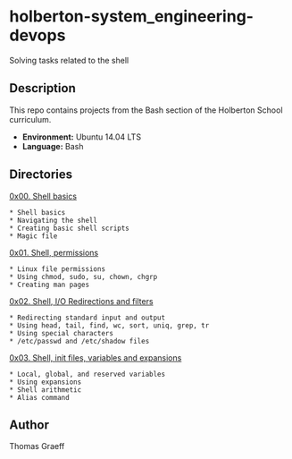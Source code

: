 # holberton-system_engineering-devops

Solving tasks related to the shell

## Description

This repo contains projects from the Bash section of the Holberton School curriculum. 

* __Environment:__ Ubuntu 14.04 LTS
* __Language:__ Bash

## Directories

[0x00. Shell basics](./0x00-shell_basics)

	* Shell basics
	* Navigating the shell
	* Creating basic shell scripts
	* Magic file

[0x01. Shell, permissions](./0x01-shell_permissions)

	* Linux file permissions
	* Using chmod, sudo, su, chown, chgrp
	* Creating man pages

[0x02. Shell, I/O Redirections and filters](./0x02-shell_redirections)

	* Redirecting standard input and output
	* Using head, tail, find, wc, sort, uniq, grep, tr
	* Using special characters
	* /etc/passwd and /etc/shadow files

[0x03. Shell, init files, variables and expansions](./0x03-shell_variables_expansions)

	* Local, global, and reserved variables
	* Using expansions
	* Shell arithmetic
	* Alias command

## Author

Thomas Graeff
